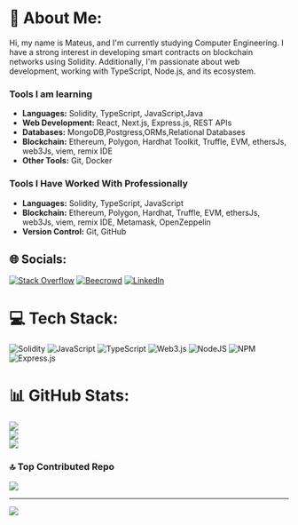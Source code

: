 # 💫 About Me:
Hi, my name is Mateus, and I'm currently studying Computer Engineering. I have a strong interest in developing smart contracts on blockchain networks using Solidity. Additionally, I'm passionate about web development, working with TypeScript, Node.js, and its ecosystem.

### Tools I am learning

- **Languages:** Solidity, TypeScript, JavaScript,Java
- **Web Development:** React, Next.js, Express.js, REST APIs
- **Databases:** MongoDB,Postgress,ORMs,Relational Databases
- **Blockchain:** Ethereum, Polygon, Hardhat Toolkit, Truffle, EVM, ethersJs, web3Js, viem, remix IDE
- **Other Tools:** Git, Docker

### Tools I Have Worked With Professionally
- **Languages:** Solidity, TypeScript, JavaScript
- **Blockchain:** Ethereum, Polygon, Hardhat, Truffle, EVM, ethersJs, web3Js, viem, remix IDE, Metamask, OpenZeppelin
- **Version Control:** Git, GitHub

## 🌐 Socials:
[![Stack Overflow](https://img.shields.io/badge/-Stackoverflow-FE7A16?logo=stack-overflow&logoColor=white)](https://stackoverflow.com/users/22862117) 
[![Beecrowd](https://img.shields.io/badge/Beecrowd-ffdb72)](https://judge.beecrowd.com/pt/profile/619645)
[![LinkedIn](https://img.shields.io/badge/LinkedIn-0077B5?style=for-the-badge&logo=linkedin&logoColor=white)](https://www.linkedin.com/in/mateus-navarro-910673298/)



# 💻 Tech Stack:
![Solidity](https://img.shields.io/badge/Solidity-%23363636.svg?style=flat&logo=solidity&logoColor=white) ![JavaScript](https://img.shields.io/badge/javascript-%23323330.svg?style=flat&logo=javascript&logoColor=%23F7DF1E) ![TypeScript](https://img.shields.io/badge/typescript-%23007ACC.svg?style=flat&logo=typescript&logoColor=white) ![Web3.js](https://img.shields.io/badge/web3.js-F16822?style=flat&logo=web3.js&logoColor=white) ![NodeJS](https://img.shields.io/badge/node.js-6DA55F?style=flat&logo=node.js&logoColor=white) ![NPM](https://img.shields.io/badge/NPM-%23CB3837.svg?style=flat&logo=npm&logoColor=white) ![Express.js](https://img.shields.io/badge/express.js-%23404d59.svg?style=flat&logo=express&logoColor=%2361DAFB)
# 📊 GitHub Stats:
![](https://github-readme-stats.vercel.app/api?username=GreatApe77&theme=merko&hide_border=false&include_all_commits=false&count_private=false)<br/>
![](https://github-readme-streak-stats.herokuapp.com/?user=GreatApe77&theme=merko&hide_border=false)<br/>
![](https://github-readme-stats.vercel.app/api/top-langs/?username=GreatApe77&theme=merko&hide_border=false&include_all_commits=false&count_private=false&layout=compact)


### 🔝 Top Contributed Repo
![](https://github-contributor-stats.vercel.app/api?username=GreatApe77&limit=5&theme=dark&combine_all_yearly_contributions=true)

---
[![](https://visitcount.itsvg.in/api?id=GreatApe77&icon=5&color=3)](https://visitcount.itsvg.in)

<!-- Proudly created with GPRM ( https://gprm.itsvg.in ) -->
